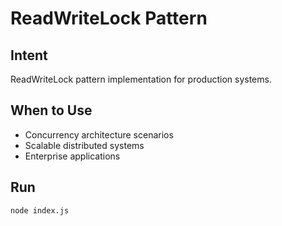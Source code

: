 # ReadWriteLock Pattern

## Intent
ReadWriteLock pattern implementation for production systems.

## When to Use
- Concurrency architecture scenarios
- Scalable distributed systems
- Enterprise applications

## Run
```bash
node index.js
```
